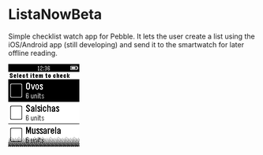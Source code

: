 # ListaNowBeta

Simple checklist watch app for Pebble. It lets the user create a list using the iOS/Android app (still developing) and send it to the smartwatch for later offline reading. 

![alt tag](https://raw.githubusercontent.com/tferreirap/ListaNowBeta/master/screenshots/screenshot1.jpg)

